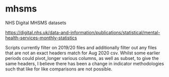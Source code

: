 # mhsms
NHS Digital MHSMS datasets

https://digital.nhs.uk/data-and-information/publications/statistical/mental-health-services-monthly-statistics

Scripts currently filter on 2019/20 files and additionally filter out any files that are not an exact headers match for Aug 2020 csv. 
Whilst some earlier periods could pivot_longer various columns, as well as subset, to give the same headers, I believe there has been 
a change in indicator methodologies such that like for like comparisons are not possible.
